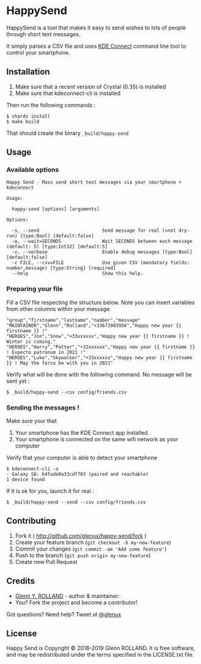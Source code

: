 # HappySend

HappySend is a tool that makes it easy to send wishes to lots of people through short text messages.

It simply parses a CSV file and uses [KDE Connect](https://community.kde.org/KDEConnect) command line tool to control your smartphone.


## Installation

1. Make sure that a recent version of Crystal (0.35) is installed
2. Make sure that kdeconnect-cli is installed

Then run the following commands :

    $ shards install
    $ make build

That should create the binary `_build/happy-send`

## Usage

### Available options


    Happy Send - Mass send short text messages via your smartphone + kdeconnect
  
    Usage:
  
      happy-send [options] [arguments]
  
    Options:
  
      -s, --send                       Send message for real (=not dry-run) [type:Bool] [default:false]
      -w, --wait=SECONDS               Wait SECONDS between each message (default: 5) [type:Int32] [default:5]
      -v, --verbose                    Enable debug messages [type:Bool] [default:false]
      -c FILE, --csv=FILE              Use given CSV (mandatory fields: number,message) [type:String] [required]
      --help                           Show this help.



### Preparing your file

Fill a CSV file respecting the structure below. Note you can insert variables from
other columns within your message.

    "group","firstname","lastname","number","message"
    "MAINTAINER","Glenn","Rolland","+33673983956","Happy new year {{ firstname }} !"
    "HEROES","Jon","Snow","+33xxxxxx","Happy new year {{ firstname }} ! Winter is coming."
    "HEROES","Harry","Potter","+32xxxxxx","Happy new year {{ firstname }} ! Expecto patronum in 2021 !"
    "HEROES","Luke","Skywalker","+33xxxxxx","Happy new year {{ firstname }} ! May the force be with you in 2021"

Verify what will be done with the following command. No message will be sent yet :

    $ _build/happy-send --csv config/friends.csv

###  Sending the messages !

Make sure your that

1. Your smartphone has the KDE Connect app installed. 
2. Your smartphone is connected on the same wifi network as your computer

Verify that your computer is able to detect your smartphone

    $ kdeconnect-cli -a
    - Galaxy S8: b4fade0a33cdf703 (paired and reachable)
    1 device found

If it is ok for you, launch it for real :

    $ _build/happy-send --send --csv config/friends.csv


## Contributing

1. Fork it ( http://github.com/glenux/happy-send/fork )
2. Create your feature branch (`git checkout -b my-new-feature`)
3. Commit your changes (`git commit -am 'Add some feature'`)
4. Push to the branch (`git push origin my-new-feature`)
5. Create new Pull Request


## Credits

* [Glenn Y. ROLLAND](https://github.com/glenux) - author & maintainer:
* You? Fork the project and become a contributor!

Got questions? Need help? Tweet at [@glenux](https://twitter.com/glenux)


## License

Happy Send is Copyright © 2018-2019 Glenn ROLLAND. It is free software, and may be redistributed under the terms specified in the LICENSE.txt file.

